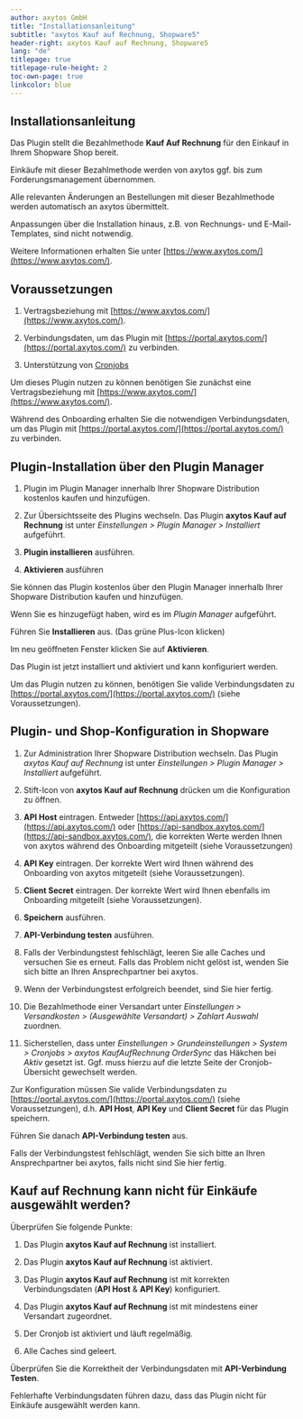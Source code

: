 ```yaml
---
author: axytos GmbH
title: "Installationsanleitung"
subtitle: "axytos Kauf auf Rechnung, Shopware5"
header-right: axytos Kauf auf Rechnung, Shopware5
lang: "de"
titlepage: true
titlepage-rule-height: 2
toc-own-page: true
linkcolor: blue
---
```


## Installationsanleitung

Das Plugin stellt die Bezahlmethode __Kauf Auf Rechnung__ für den Einkauf in Ihrem Shopware Shop bereit.

Einkäufe mit dieser Bezahlmethode werden von axytos ggf. bis zum Forderungsmanagement übernommen.

Alle relevanten Änderungen an Bestellungen mit dieser Bezahlmethode werden automatisch an axytos übermittelt.

Anpassungen über die Installation hinaus, z.B. von Rechnungs- und E-Mail-Templates, sind nicht notwendig.

Weitere Informationen erhalten Sie unter [https://www.axytos.com/](https://www.axytos.com/).


## Voraussetzungen

1. Vertragsbeziehung mit [https://www.axytos.com/](https://www.axytos.com/).

2. Verbindungsdaten, um das Plugin mit [https://portal.axytos.com/](https://portal.axytos.com/) zu verbinden.

3. Unterstützung von [Cronjobs](https://docs.shopware.com/de/shopware-5-de/einstellungen/system-cronjobs#wie-starte-ich-einen-cronjob)

Um dieses Plugin nutzen zu können benötigen Sie zunächst eine Vertragsbeziehung mit [https://www.axytos.com/](https://www.axytos.com/).

Während des Onboarding erhalten Sie die notwendigen Verbindungsdaten, um das Plugin mit [https://portal.axytos.com/](https://portal.axytos.com/) zu verbinden.


## Plugin-Installation über den Plugin Manager

1. Plugin im Plugin Manager innerhalb Ihrer Shopware Distribution kostenlos kaufen und hinzufügen.

2. Zur Übersichtsseite des Plugins wechseln. Das Plugin __axytos Kauf auf Rechnung__ ist unter _Einstellungen > Plugin Manager > Installiert_ aufgeführt.

3. __Plugin installieren__ ausführen.

4. __Aktivieren__ ausführen

Sie können das Plugin kostenlos über den Plugin Manager innerhalb Ihrer Shopware Distribution kaufen und hinzufügen.

Wenn Sie es hinzugefügt haben, wird es im _Plugin Manager_ aufgeführt.

Führen Sie __Installieren__ aus. (Das grüne Plus-Icon klicken)

Im neu geöffneten Fenster klicken Sie auf __Aktivieren__.

Das Plugin ist jetzt installiert und aktiviert und kann konfiguriert werden.

Um das Plugin nutzen zu können, benötigen Sie valide Verbindungsdaten zu [https://portal.axytos.com/](https://portal.axytos.com/) (siehe Voraussetzungen).


## Plugin- und Shop-Konfiguration in Shopware

1. Zur Administration Ihrer Shopware Distribution wechseln. Das Plugin _axytos Kauf auf Rechnung_ ist unter _Einstellungen > Plugin Manager > Installiert_ aufgeführt.

2. Stift-Icon von __axytos Kauf auf Rechnung__ drücken um die Konfiguration zu öffnen.

3. __API Host__ eintragen. Entweder [https://api.axytos.com/](https://api.axytos.com/) oder [https://api-sandbox.axytos.com/](https://api-sandbox.axytos.com/), die korrekten Werte werden Ihnen von axytos während des Onboarding mitgeteilt (siehe Voraussetzungen)

4. __API Key__ eintragen. Der korrekte Wert wird Ihnen während des Onboarding von axytos mitgeteilt (siehe Voraussetzungen).

5. __Client Secret__ eintragen. Der korrekte Wert wird Ihnen ebenfalls im Onboarding mitgeteilt (siehe Voraussetzungen).

6. __Speichern__ ausführen.

7. __API-Verbindung testen__ ausführen.

8. Falls der Verbindungstest fehlschlägt, leeren Sie alle Caches und versuchen Sie es erneut. Falls das Problem nicht gelöst ist, wenden Sie sich bitte an Ihren Ansprechpartner bei axytos.

9. Wenn der Verbindungstest erfolgreich beendet, sind Sie hier fertig.

10. Die Bezahlmethode einer Versandart unter _Einstellungen > Versandkosten > (Ausgewählte Versandart) > Zahlart Auswahl_ zuordnen.

11. Sicherstellen, dass unter _Einstellungen > Grundeinstellungen > System > Cronjobs > axytos KaufAufRechnung OrderSync_ das Häkchen bei _Aktiv_ gesetzt ist. Ggf. muss hierzu auf die letzte Seite der Cronjob-Übersicht gewechselt werden.

Zur Konfiguration müssen Sie valide Verbindungsdaten zu [https://portal.axytos.com/](https://portal.axytos.com/) (siehe Voraussetzungen), d.h. __API Host__, __API Key__ und __Client Secret__ für das Plugin speichern.

Führen Sie danach __API-Verbindung testen__ aus.

Falls der Verbindungstest fehlschlägt, wenden Sie sich bitte an Ihren Ansprechpartner bei axytos, falls nicht sind Sie hier fertig.

## Kauf auf Rechnung kann nicht für Einkäufe ausgewählt werden?

Überprüfen Sie folgende Punkte:

1. Das Plugin __axytos Kauf auf Rechnung__ ist installiert.

2. Das Plugin __axytos Kauf auf Rechnung__ ist aktiviert.

3. Das Plugin __axytos Kauf auf Rechnung__ ist mit korrekten Verbindungsdaten (__API Host__ & __API Key__) konfiguriert.

4. Das Plugin __axytos Kauf auf Rechnung__ ist mit mindestens einer Versandart zugeordnet.

5. Der Cronjob ist aktiviert und läuft regelmäßig.

6. Alle Caches sind geleert.

Überprüfen Sie die Korrektheit der Verbindungsdaten mit __API-Verbindung Testen__.

Fehlerhafte Verbindungsdaten führen dazu, dass das Plugin nicht für Einkäufe ausgewählt werden kann.
